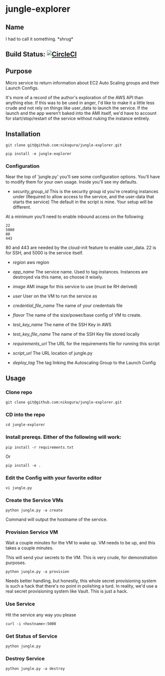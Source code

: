 # jungle-explorer

## Name
I had to call it something.  \*shrug\*

## Build Status: [![CircleCI](https://circleci.com/gh/nikogura/jungle-explorer.svg?style=svg)](https://circleci.com/gh/nikogura/jungle-explorer)

## Purpose
Micro service to return information about EC2 Auto Scaling groups and their Launch Configs.

It's more of a record of the author's exploration of the AWS API than anything else.  If this was to be used in anger, I'd like to make it a little less crude and not rely on things like user_data to launch the service.  If the launch and the app weren't baked into the AMI itself, we'd have to account for start/stop/restart of the service without nuking the instance entirely.

## Installation

    git clone git@github.com:nikogura/jungle-explorer.git
    
    pip install -e jungle-explorer
    
### Configuration
Near the top of 'jungle.py' you'll see some configuration options.  You'll have to modify them for your own usage.  Inside you'll see my defaults.

* *security_group_id*  This is the security group id you're creating instances under (Required to allow access to the service, and the user-data that starts the service) The default in the script is mine.  Your setup will be different.

At a minimum you'll need to enable inbound access on the following:

    22
    5000
    80
    443
    
80 and 443 are needed by the cloud-init feature to enable user_data.  22 is for SSH, and 5000 is the service itself.

* *region* aws region

* *app_name* The service name.  Used to tag instances.  Instances are destroyed via this name, so choose it wisely.

* *image* AMI image for this service to use (must be RH derived)

* *user* User on the VM to run the service as

* *credential_file_name*  The name of your credentials file

* *flavor* The name of the size/power/base config of VM to create.

* *test_key_name* The name of the SSH Key in AWS

* *test_key_file_name* The name of the SSH Key file stored locally

* *requirements_url* The URL for the requirements file for running this script

* *script_url* The URL location of jungle.py

* *deploy_tag* The tag linking the Autoscaling Group to the Launch Config
    
## Usage

### Clone repo

    git clone git@github.com:nikogura/jungle-explorer.git
    
### CD into the repo

    cd jungle-explorer
    
### Install prereqs.  Either of the following will work:

    pip install -r requirements.txt
    
Or

    pip install -e .
    
    
### Edit the Config with your favorite editor

    vi jungle.py
    
### Create the Service VMs

    python jungle.py -a create
    
Command will output the hostname of the service.
    
### Provision Service VM
Wait a couple minutes for the VM to wake up.  VM needs to be up, and this takes a couple minutes. 

This will send your secrets to the VM.  This is very crude, for demonstration purposes.

    python jungle.py -a provision
    
Needs better handling, but honestly, this whole secret provisioning system is such a hack that there's no point in polishing a turd. In reality, we'd use a real secret provisioning system like Vault.  This is just a hack.
    
### Use Service
Hit the service any way you please

    curl -i <hostname>:5000
    
    
### Get Status of Service

    python jungle.py 
    

### Destroy Service

    python jungle.py -a destroy

